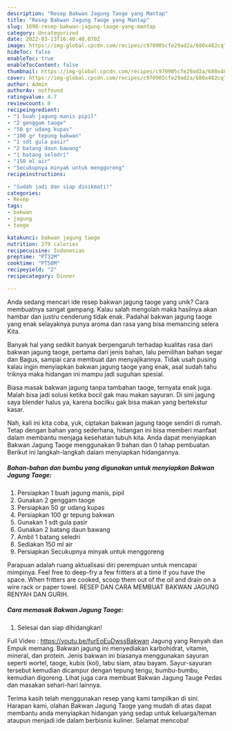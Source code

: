 ```yaml
---
description: "Resep Bakwan Jagung Taoge yang Mantap"
title: "Resep Bakwan Jagung Taoge yang Mantap"
slug: 1690-resep-bakwan-jagung-taoge-yang-mantap
category: Uncategorized
date: 2022-03-13T16:40:40.070Z
image: https://img-global.cpcdn.com/recipes/c970905cfe29ad2a/680x482cq70/bakwan-jagung-taoge-foto-resep-utama.jpg
hideToc: false
enableToc: true
enableTocContent: false
thumbnail: https://img-global.cpcdn.com/recipes/c970905cfe29ad2a/680x482cq70/bakwan-jagung-taoge-foto-resep-utama.jpg
cover: https://img-global.cpcdn.com/recipes/c970905cfe29ad2a/680x482cq70/bakwan-jagung-taoge-foto-resep-utama.jpg
author: Admin
authorAv: notfound
ratingvalue: 4.7
reviewcount: 8
recipeingredient:
- "1 buah jagung manis pipil"
- "2 genggam taoge"
- "50 gr udang kupas"
- "100 gr tepung bakwan"
- "1 sdt gula pasir"
- "2 batang daun bawang"
- "1 batang seledri"
- "150 ml air"
- "Secukupnya minyak untuk menggoreng"
recipeinstructions:

- "Sudah jadi dan siap dinikmati!"
categories:
- Resep
tags:
- bakwan
- jagung
- taoge

katakunci: bakwan jagung taoge 
nutrition: 279 calories
recipecuisine: Indonesian
preptime: "PT32M"
cooktime: "PT50M"
recipeyield: "2"
recipecategory: Dinner

---
```





Anda sedang mencari ide resep bakwan jagung taoge yang unik? Cara membuatnya sangat gampang. Kalau salah mengolah maka hasilnya akan hambar dan justru cenderung tidak enak. Padahal bakwan jagung taoge yang enak selayaknya punya aroma dan rasa yang bisa memancing selera Kita.





Banyak hal yang sedikit banyak berpengaruh terhadap kualitas rasa dari bakwan jagung taoge, pertama dari jenis bahan, lalu pemilihan bahan segar dan Bagus, sampai cara membuat dan menyajikannya. Tidak usah pusing kalau ingin menyiapkan bakwan jagung taoge yang enak,      asal sudah tahu triknya maka hidangan ini mampu jadi suguhan spesial.














Biasa masak bakwan jagung tanpa tambahan taoge, ternyata enak juga. Malah bisa jadi solusi ketika bocil gak mau makan sayuran. Di sini jagung saya blender halus ya, karena bocilku gak bisa makan yang bertekstur kasar.






Nah, kali ini kita coba, yuk, ciptakan bakwan jagung taoge sendiri di rumah. Tetap dengan bahan yang sederhana, hidangan ini bisa memberi manfaat dalam membantu menjaga kesehatan tubuh kita. Anda dapat menyiapkan Bakwan Jagung Taoge menggunakan 9 bahan dan 0 tahap pembuatan. Berikut ini langkah-langkah dalam menyiapkan hidangannya.

<!--inarticleads1-->

##### Bahan-bahan dan bumbu yang digunakan untuk menyiapkan Bakwan Jagung Taoge:

1. Persiapkan 1 buah jagung manis, pipil
1. Gunakan 2 genggam taoge
1. Persiapkan 50 gr udang kupas
1. Persiapkan 100 gr tepung bakwan
1. Gunakan 1 sdt gula pasir
1. Gunakan 2 batang daun bawang
1. Ambil 1 batang seledri
1. Sediakan 150 ml air
1. Persiapkan Secukupnya minyak untuk menggoreng


Parapuan adalah ruang aktualisasi diri perempuan untuk mencapai mimpinya. Feel free to deep-fry a few fritters at a time if you have the space. When fritters are cooked, scoop them out of the oil and drain on a wire rack or paper towel. RESEP DAN CARA MEMBUAT BAKWAN JAGUNG RENYAH DAN GURIH. 

<!--inarticleads2-->

##### Cara memasak Bakwan Jagung Taoge:


1. Selesai dan siap dihidangkan!

Full Video : https://youtu.be/furEoEuDwssBakwan Jagung yang Renyah dan Empuk memang. Bakwan jagung ini menyediakan karbohidrat, vitamin, mineral, dan protein. Jenis bakwan ini biasanya menggunakan sayuran seperti wortel, taoge, kubis (kol), labu siam, atau bayam. Sayur-sayuran tersebut kemudian dicampur dengan tepung terigu, bumbu-bumbu, kemudian digoreng. Lihat juga cara membuat Bakwan Jagung Tauge Pedas dan masakan sehari-hari lainnya. 

Terima kasih telah menggunakan resep yang kami tampilkan di sini. Harapan kami, olahan Bakwan Jagung Taoge yang mudah di atas dapat membantu anda menyiapkan hidangan yang sedap untuk keluarga/teman ataupun menjadi ide dalam berbisnis kuliner. Selamat mencoba!
